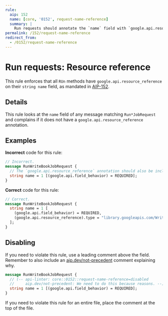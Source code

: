 ```yaml
---
rule:
  aip: 152
  name: [core, '0152', request-name-reference]
  summary: |
    Run requests should annotate the `name` field with `google.api.resource_reference`.
permalink: /152/request-name-reference
redirect_from:
  - /0152/request-name-reference
---
```


# Run requests: Resource reference

This rule enforces that all `RUn` methods have
`google.api.resource_reference` on their `string name` field, as mandated in
[AIP-152][].

## Details

This rule looks at the `name` field of any message matching `Run*JobRequest`
and complains if it does not have a `google.api.resource_reference` annotation.

## Examples

**Incorrect** code for this rule:

```proto
// Incorrect.
message RunWriteBookJobRequest {
  // The `google.api.resource_reference` annotation should also be included.
  string name = 1 [(google.api.field_behavior) = REQUIRED];
}
```

**Correct** code for this rule:

```proto
// Correct.
message RunWriteBookJobRequest {
  string name = 1 [
    (google.api.field_behavior) = REQUIRED,
    (google.api.resource_reference).type = "library.googleapis.com/WriteBookJob"
  ];
}
```

## Disabling

If you need to violate this rule, use a leading comment above the field.
Remember to also include an [aip.dev/not-precedent][] comment explaining why.

```proto
message RunWriteBookJobRequest {
  // (-- api-linter: core::0152::request-name-reference=disabled
  //     aip.dev/not-precedent: We need to do this because reasons. --)
  string name = 1 [(google.api.field_behavior) = REQUIRED];
}
```

If you need to violate this rule for an entire file, place the comment at the
top of the file.

[aip-152]: https://aip.dev/152
[aip.dev/not-precedent]: https://aip.dev/not-precedent
